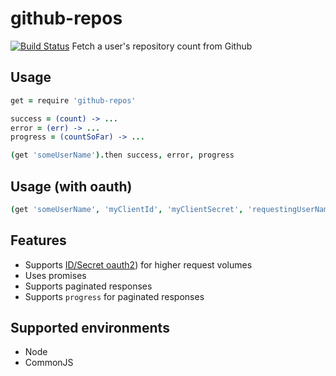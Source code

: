 github-repos
====================

[![Build Status](https://travis-ci.org/eighttrackmind/github-repos.png)](https://travis-ci.org/eighttrackmind/github-repos.png)
Fetch a user's repository count from Github

## Usage

```coffee
get = require 'github-repos'

success = (count) -> ...
error = (err) -> ...
progress = (countSoFar) -> ...

(get 'someUserName').then success, error, progress
```

## Usage (with oauth)

```coffee
(get 'someUserName', 'myClientId', 'myClientSecret', 'requestingUserName').then success, error, progress
```

## Features

- Supports [ID/Secret oauth2](http://developer.github.com/v3/#oauth2-keysecret)) for higher request volumes
- Uses promises
- Supports paginated responses
- Supports `progress` for paginated responses

## Supported environments

- Node
- CommonJS